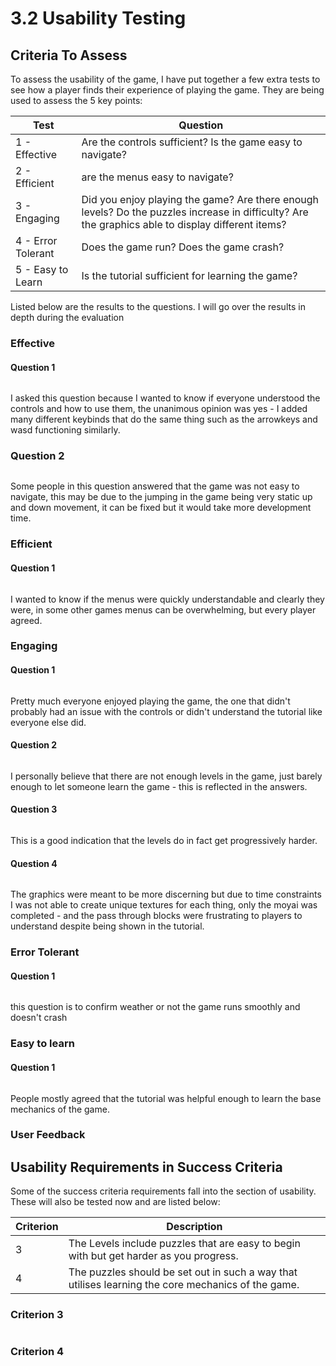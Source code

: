 # 3.2 Usability Testing

## Criteria To Assess

To assess the usability of the game, I have put together a few extra tests to see how a player finds their experience of playing the game. They are being used to assess the 5 key points:

| Test               | Question                                                                                                                                          |
| ------------------ | ------------------------------------------------------------------------------------------------------------------------------------------------- |
| 1 - Effective      | Are the controls sufficient? Is the game easy to navigate?                                                                                        |
| 2 - Efficient      | are the menus easy to navigate?                                                                                                                   |
| 3 - Engaging       | Did you enjoy playing the game? Are there enough levels? Do the puzzles increase in difficulty? Are the graphics able to display different items? |
| 4 - Error Tolerant | Does the game run? Does the game crash?                                                                                                           |
| 5 - Easy to Learn  | Is the tutorial sufficient for learning the game?                                                                                                 |

Listed below are the results to the questions. I will go over the results in depth during the evaluation

### Effective

#### Question 1

<figure><img src="../.gitbook/assets/image (3) (4).png" alt=""><figcaption></figcaption></figure>

I asked this question because I wanted to know if everyone understood the controls and how to use them, the unanimous opinion was yes - I added many different keybinds that do the same thing such as the arrowkeys and wasd functioning similarly.

### Question 2

<figure><img src="../.gitbook/assets/image (3).png" alt=""><figcaption></figcaption></figure>

Some people in this question answered that the game was not easy to navigate, this may be due to the jumping in the game being very static up and down movement, it can be fixed but it would take more development time.

### Efficient&#x20;

#### Question 1

<figure><img src="../.gitbook/assets/image (4).png" alt=""><figcaption></figcaption></figure>

I wanted to know if the menus were quickly understandable and clearly they were, in some other games menus can be overwhelming, but every player agreed.

### Engaging

#### Question 1

<figure><img src="../.gitbook/assets/image (13).png" alt=""><figcaption></figcaption></figure>

Pretty much everyone enjoyed playing the game, the one that didn't probably had an issue with the controls or didn't understand the tutorial like everyone else did.

#### Question 2

<figure><img src="../.gitbook/assets/image (12).png" alt=""><figcaption></figcaption></figure>

I personally believe that there are not enough levels in the game, just barely enough to let someone learn the game - this is reflected in the answers.

#### Question 3

<figure><img src="../.gitbook/assets/image (1).png" alt=""><figcaption></figcaption></figure>

This is a good indication that the levels do in fact get progressively harder.

#### Question 4

<figure><img src="../.gitbook/assets/image (5).png" alt=""><figcaption></figcaption></figure>

The graphics were meant to be more discerning but due to time constraints I was not able to create unique textures for each thing, only the moyai was completed - and the pass through blocks were frustrating to players to understand despite being shown in the tutorial.

### Error Tolerant&#x20;

#### Question 1

<figure><img src="../.gitbook/assets/image (6).png" alt=""><figcaption></figcaption></figure>

this question is to confirm weather or not the game runs smoothly and doesn't crash

### Easy to learn

#### Question 1

<figure><img src="../.gitbook/assets/image (9).png" alt=""><figcaption></figcaption></figure>

People mostly agreed that the tutorial was helpful enough to learn the base mechanics of the game.

### User Feedback

## Usability Requirements in Success Criteria

Some of the success criteria requirements fall into the section of usability. These will also be tested now and are listed below:

| Criterion | Description                                                                                        |
| --------- | -------------------------------------------------------------------------------------------------- |
| 3         | The Levels include puzzles that are easy to begin with but get harder as you progress.             |
| 4         | The puzzles should be set out in such a way that utilises learning the core mechanics of the game. |

### Criterion 3

<figure><img src="../.gitbook/assets/image.png" alt=""><figcaption></figcaption></figure>



### Criterion 4

<figure><img src="../.gitbook/assets/image (2).png" alt=""><figcaption></figcaption></figure>
